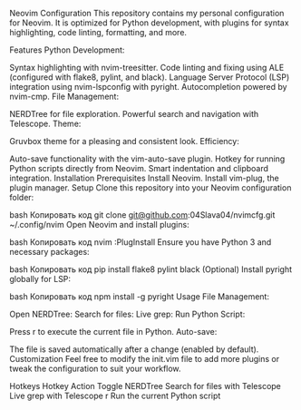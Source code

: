 Neovim Configuration
This repository contains my personal configuration for Neovim. It is optimized for Python development, with plugins for syntax highlighting, code linting, formatting, and more.

Features
Python Development:

Syntax highlighting with nvim-treesitter.
Code linting and fixing using ALE (configured with flake8, pylint, and black).
Language Server Protocol (LSP) integration using nvim-lspconfig with pyright.
Autocompletion powered by nvim-cmp.
File Management:

NERDTree for file exploration.
Powerful search and navigation with Telescope.
Theme:

Gruvbox theme for a pleasing and consistent look.
Efficiency:

Auto-save functionality with the vim-auto-save plugin.
Hotkey for running Python scripts directly from Neovim.
Smart indentation and clipboard integration.
Installation
Prerequisites
Install Neovim.
Install vim-plug, the plugin manager.
Setup
Clone this repository into your Neovim configuration folder:

bash
Копировать код
git clone git@github.com:04Slava04/nvimcfg.git ~/.config/nvim
Open Neovim and install plugins:

bash
Копировать код
nvim
:PlugInstall
Ensure you have Python 3 and necessary packages:

bash
Копировать код
pip install flake8 pylint black
(Optional) Install pyright globally for LSP:

bash
Копировать код
npm install -g pyright
Usage
File Management:

Open NERDTree: <Ctrl-n>
Search for files: <Ctrl-p>
Live grep: <Ctrl-f>
Run Python Script:

Press <leader>r to execute the current file in Python.
Auto-save:

The file is saved automatically after a change (enabled by default).
Customization
Feel free to modify the init.vim file to add more plugins or tweak the configuration to suit your workflow.

Hotkeys
Hotkey Action
<Ctrl-n> Toggle NERDTree
<Ctrl-p> Search for files with Telescope
<Ctrl-f> Live grep with Telescope
<leader>r Run the current Python script
